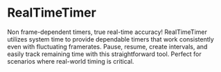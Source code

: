 # RealTimeTimer
Non frame-dependent timers, true real-time accuracy! RealTimeTimer utilizes system time to provide dependable timers that work consistently even with fluctuating framerates. Pause, resume, create intervals, and easily track remaining time with this straightforward tool. Perfect for scenarios where real-world timing is critical.
